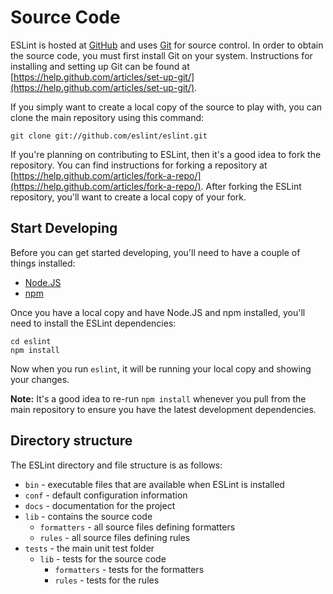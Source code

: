 # Source Code

ESLint is hosted at [GitHub](https://github.com/eslint/eslint) and uses [Git](https://git-scm.com/) for source control. In order to obtain the source code, you must first install Git on your system. Instructions for installing and setting up Git can be found at [https://help.github.com/articles/set-up-git/](https://help.github.com/articles/set-up-git/).

If you simply want to create a local copy of the source to play with, you can clone the main repository using this command:

    git clone git://github.com/eslint/eslint.git

If you're planning on contributing to ESLint, then it's a good idea to fork the repository. You can find instructions for forking a repository at [https://help.github.com/articles/fork-a-repo/](https://help.github.com/articles/fork-a-repo/). After forking the ESLint repository, you'll want to create a local copy of your fork.

## Start Developing

Before you can get started developing, you'll need to have a couple of things installed:

* [Node.JS](https://nodejs.org)
* [npm](https://www.npmjs.com/)

Once you have a local copy and have Node.JS and npm installed, you'll need to install the ESLint dependencies:

    cd eslint
    npm install

Now when you run `eslint`, it will be running your local copy and showing your changes.

**Note:** It's a good idea to re-run `npm install` whenever you pull from the main repository to ensure you have the latest development dependencies.

## Directory structure

The ESLint directory and file structure is as follows:

* `bin` - executable files that are available when ESLint is installed
* `conf` - default configuration information
* `docs` - documentation for the project
* `lib` - contains the source code
    * `formatters` - all source files defining formatters
    * `rules` - all source files defining rules
* `tests` - the main unit test folder
    * `lib` - tests for the source code
        * `formatters` - tests for the formatters
        * `rules` - tests for the rules
